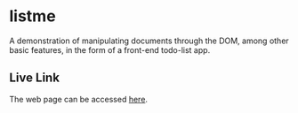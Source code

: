 # listme
A demonstration of manipulating documents through the DOM, among other basic features, in the form of a front-end todo-list app.

## Live Link
The web page can be accessed [here](https://haridira.github.io/listme/).
